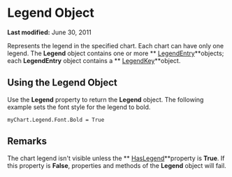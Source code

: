 
# Legend Object

 **Last modified:** June 30, 2011

Represents the legend in the specified chart. Each chart can have only one legend. The  **Legend** object contains one or more ** [LegendEntry](a242fdab-ebb4-f5de-04ae-d6b70cea1640.md)**objects; each  **LegendEntry** object contains a ** [LegendKey](ab90cb64-1f81-dfcb-7542-cba68964acba.md)**object.

## Using the Legend Object

Use the  **Legend** property to return the **Legend** object. The following example sets the font style for the legend to bold.


```
myChart.Legend.Font.Bold = True
```


## Remarks

The chart legend isn't visible unless the  ** [HasLegend](b4dbef39-9d83-2f6e-fe06-8ca38cceeeec.md)**property is  **True**. If this property is  **False**, properties and methods of the  **Legend** object will fail.

